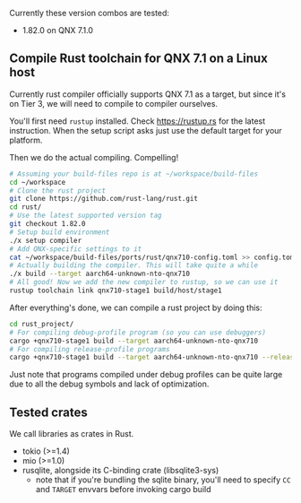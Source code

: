 Currently these version combos are tested:
+ 1.82.0 on QNX 7.1.0

## Compile Rust toolchain for QNX 7.1 on a Linux host
Currently rust compiler officially supports QNX 7.1 as a target, but since it's on Tier 3, we will need to compile to compiler ourselves.

You'll first need `rustup` installed. Check https://rustup.rs for the latest instruction. When the setup script asks just use the default target for your platform.

Then we do the actual compiling. Compelling!

```bash
# Assuming your build-files repo is at ~/workspace/build-files
cd ~/workspace
# Clone the rust project
git clone https://github.com/rust-lang/rust.git
cd rust/
# Use the latest supported version tag
git checkout 1.82.0
# Setup build environment
./x setup compiler
# Add QNX-specific settings to it
cat ~/workspace/build-files/ports/rust/qnx710-config.toml >> config.toml
# Actually building the compiler. This will take quite a while
./x build --target aarch64-unknown-nto-qnx710
# All good! Now we add the new compiler to rustup, so we can use it
rustup toolchain link qnx710-stage1 build/host/stage1
```

After everything's done, we can compile a rust project by doing this:

```bash
cd rust_project/
# For compiling debug-profile program (so you can use debuggers)
cargo +qnx710-stage1 build --target aarch64-unknown-nto-qnx710
# For compiling release-profile programs
cargo +qnx710-stage1 build --target aarch64-unknown-nto-qnx710 --release
```

Just note that programs compiled under debug profiles can be quite large due to all the debug symbols and lack of optimization.

## Tested crates
We call libraries as crates in Rust.

+ tokio (>=1.4)
+ mio (>=1.0)
+ rusqlite, alongside its C-binding crate (libsqlite3-sys)
  - note that if you're bundling the sqlite binary, you'll need to specify `CC` and `TARGET` envvars before invoking cargo build

